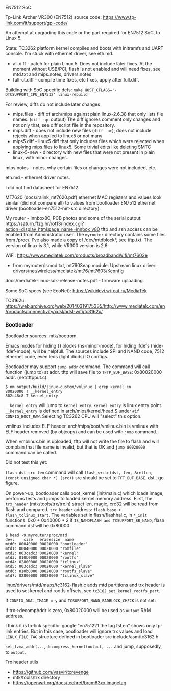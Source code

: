 EN7512 SoC.

Tp-Link Archer VR300 (EN7512) source code: https://www.tp-link.com/it/support/gpl-code/

An attempt at upgrading this code or the part required for EN7512 SoC, to Linux 5.

State: TC3262 platform kernel compiles and boots with initramfs and UART console. I'm stuck with ethernet driver, see eth.md.

* all.diff - patch for plain Linux 5. Does not include later fixes. At the moment without USB/PCI, flash is not enabled and will need fixes, see mtd.txt and mips.notes, drivers.notes
* full-ct.diff - compile time fixes, etc fixes, apply after full.diff.

Building with SoC specific defs: `make HOST_CFLAGS='-DTCSUPPORT_CPU_EN7512' linux-rebuild`

For review, diffs do not include later changes

* mips.files - diff of arch/mips against plain linux-2.6.38 that only lists file names. (`diff -qr` output) The diff ignores comment only changes and not only that, see diff script file in the repository.
* mips.diff - does not include new files (`diff -ur`), does not include rejects when applied to linux5 or not many
* mips5.diff - linux5 diff that only includes files which were rejected when applying mips.files to linux5. Some trivial edits like deleting SMTC
* linux-5-new - directory with new files that were not present in plain linux, with minor changes.

mips.notes - notes, why certain files or changes were not included, etc.

eth.md - ethernet driver notes.

I did not find datasheet for EN7512.

MT7620 (docs/ralink_mt7620.pdf) ethernet MAC registers and values look similar (did not compare all) to values from bootloader EN7512 ethernet driver (bootloader-en7512-net-src directory).

My router - Innbox80, PCB photos and some of the serial output: https://saturn.ffzg.hr/rot13/index.cgi?action=display_html;page_name=innbox_v80
tftp and ssh access can be enabled from Administrator user. The `myrouter` directory contains some files from /proc/. I've also made a copy of /dev/mtdblock*, see tftp.txt. The version of linux is 3.1, while VR300 version is 2.6.

WiFi: https://www.mediatek.com/products/broadbandWifi/mt7603e
- from myrouter/lsmod.txt, mt7603eap module. Upstream linux driver: drivers/net/wireless/mediatek/mt76/mt7603/Kconfig

docs/mediatek-linux-sdk-release-notes.pdf - firmware uploading.

Some SoC specs (see EcoNet): https://wikidevi.wi-cat.ru/MediaTek

TC3162u: https://web.archive.org/web/20140319175335/http://www.mediatek.com/en/products/connectivity/xdsl/adsl-wifi/tc3162u/

### Bootloader
Bootloader sources: mtk/bootrom.

Emacs modes for hiding {} blocks (hs-minor-mode), for hiding ifdefs (hide-ifdef-mode), will be helpfull. The sources include SPI and NAND code, 7512 ethernet code, even leds (light diods) IO configs.

Bootloader may support `jump addr` command. The command will call function (jump to) at addr. tftp will save file to `TFTP_BUF_BASE`: 0x80020000 addr. (net/tftpput.c).

```
$ nm output/build/linux-custom/vmlinux | grep kernel_en
80020000 T __kernel_entry
802c48c8 T kernel_entry
```

`__kernel_entry` will jump to `kernel_entry`. `kernel_entry` is linux entry point. `__kernel_entry` is defined in arch/mips/kernel/head.S under `#if CONFIG_BOOT_RAW`. Selecting TC3262 CPU will "select" this option.

vmlinux includes ELF header. arch/mips/boot/vmlinux.bin is vmlinux with ELF header removed (by objcopy) and can be used with `jump` command.

When vmblinux.bin is uploaded, tftp will not write the file to flash and will complain that file name is invalid, but that is OK and `jump 80020000` command can be called.

Did not test this yet:

`flash dst src len` command will call `flash_write(dst, len, &retlen, (const unsigned char *) (src))` src should be set to `TFT_BUF_BASE`. dst.. go figure.

On power-up, bootloader calls boot_kernel (init/main.c) which loads image, performs tests and jumps to loaded kernel memory address.
First, the `trx_header` (mtk/tools/trx/trx.h) struct len, magic, crc32 will be read from flash and compared. `trx_header` address: `flash_base + flash_tclinux_start`. The variables set in flash/flashhal.c, in `*_init` functions. 0x0 + 0x40000 * 2 if `IS_NANDFLASH and TCSUPPORT_BB_NAND`, flash command dst will be 0x80000.

```
$ head -9 myrouter/proc/mtd
dev:    size   erasesize  name
mtd0: 00040000 00020000 "bootloader"
mtd1: 00040000 00020000 "romfile"
mtd2: 003cadc3 00020000 "kernel"
mtd3: 010b0000 00020000 "rootfs"
mtd4: 02800000 00020000 "tclinux"
mtd5: 003cadc3 00020000 "kernel_slave"
mtd6: 010b0000 00020000 "rootfs_slave"
mtd7: 02800000 00020000 "tclinux_slave"
```

linux/drivers/mtd/maps/tc3162-flash.c adds mtd partitions and trx header is used to set kernel and rootfs offsets, see `tc3162_set_kernel_rootfs_part`.

If `CONFIG_DUAL_IMAGE = y` and `TCSUPPORT_NAND_BADBLOCK_CHECK` is not set:

If trx->decompAddr is zero, 0x80020000 will be used as `output` RAM address.

I think it is tp-link specific: google "en751221 the tag fsLen" shows only tp-link entries. But in this case, bootloader will ignore trx values and load `LINUX_FILE_TAG` structure defined in bootloader src include/asm/tc3162.h.

`set_lzma_addr(...`, `decompress_kernel(output, ...` and jump, supposedly, to `output`.

Trx header utils

* https://github.com/vasvir/tcrevenge
* mtk/tools/trx directory
* https://openwrt.org/docs/techref/brcm63xx.imagetag
